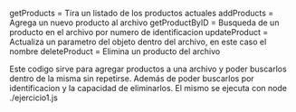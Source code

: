 getProducts = Tira un listado de los productos actuales
addProducts = Agrega un nuevo producto al archivo
getProductByID = Busqueda de un producto en el archivo por numero de identificacion
updateProduct = Actualiza un parametro del objeto dentro del archivo, en este caso el nombre
deleteProduct = Elimina un producto del archivo

Este codigo sirve para agregar productos a una archivo y poder buscarlos dentro de la misma sin repetirse. Además de poder buscarlos por identificacion y la capacidad de eliminarlos.
El mismo se ejecuta con  node ./ejercicio1.js